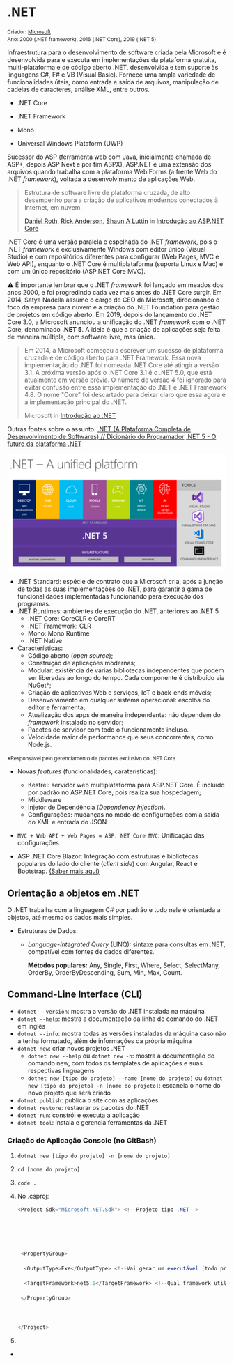 # .NET 

<small>Criador: <a href="https://github.com/microsoft">Microsoft</a> <br/>Ano: 2000 (.NET framework), 2016 (.NET Core), 2019 (.NET 5)</small>

Infraestrutura para o desenvolvimento de software criada pela Microsoft e é desenvolvida para e executa em implementações da plataforma gratuita, multi-plataforma e de código aberto .NET, desenvolvida e tem suporte às linguagens C#, F# e VB (Visual Basic). Fornece uma ampla variedade de funcionalidades úteis, como entrada e saída de arquivos, manipulação de cadeias de caracteres, análise XML, entre outros.

- .NET Core

- .NET Framework
- Mono
- Universal Windows Plataform (UWP)

Sucessor do ASP (ferramenta web com Java, inicialmente chamada de ASP+, depois ASP Next e por fim ASPX), ASP.NET é uma extensão dos arquivos quando trabalha com a plataforma Web Forms (a frente Web do .NET *framework*), voltada a desenvolvimento de aplicações Web. 

> Estrutura de software livre de plataforma cruzada, de alto desempenho para a criação de aplicativos modernos conectados à Internet, em nuvem.
>
> [Daniel Roth](https://github.com/danroth27), [Rick Anderson](https://github.com/Rick-Anderson), [Shaun A Luttin](https://github.com/shaunluttin) in [Introdução ao ASP.NET Core](https://docs.microsoft.com/pt-br/aspnet/core/introduction-to-aspnet-core?view=aspnetcore-5.0)

.NET Core é uma versão paralela e espelhada do .NET *framework*, pois o .NET *framework* é exclusivamente Windows com editor único (Visual Studio) e com repositórios diferentes para configurar (Web Pages, MVC e Web API), enquanto o .NET Core é multiplataforma (suporta Linux e Mac) e com um único repositório (ASP.NET Core MVC).  

:warning: É importante lembrar que o .NET *framework* foi lançado em meados dos anos 2000, e foi progredindo cada vez mais antes do .NET Core surgir. Em 2014, Satya Nadella assume o cargo de CEO da Microsoft, direcionando o foco da empresa para nuvem e a criação do .NET Foundation para gestão de projetos em código aberto. Em 2019, depois do lançamento do .NET Core 3.0, a Microsoft anunciou a unificação do .NET *framework* com o .NET Core, denominado **.NET 5**. A ideia é que a criação de aplicações seja feita de maneira múltipla, com software livre, mas única.

> Em 2014, a Microsoft começou a escrever um sucesso de plataforma cruzada e de código aberto para .NET Framework. Essa nova implementação do .NET foi nomeada .NET Core até atingir a versão 3.1. A próxima versão após o .NET Core 3.1 é o .NET 5.0, que está atualmente em versão prévia. O  número de versão 4 foi ignorado para evitar confusão entre essa  implementação do .NET e .NET Framework 4.8. O nome "Core" foi descartado para deixar claro que essa agora é a implementação principal do .NET.
>
> Microsoft in [Introdução ao .NET](https://docs.microsoft.com/pt-br/dotnet/core/introduction)

Outras fontes sobre o assunto: [.NET (A Plataforma Completa de Desenvolvimento de Softwares) // Dicionário do Programador](https://www.youtube.com/watch?v=hlgm_1Bzt-4) [.NET 5 - O futuro da plataforma .NET](http://www.macoratti.net/19/07/net5_net1.htm)

<img src=".\dotnet5_platform.png" alt=".NET 5" />

- .NET Standard: espécie de contrato que a Microsoft cria, após a junção de todas as suas implementações do .NET, para garantir a gama de funcionalidades implementadas funcionando para execução dos programas.
- .NET Runtimes: ambientes de execução do .NET, anteriores ao .NET 5
  - .NET Core: CoreCLR e CoreRT
  - .NET Framework: CLR
  - Mono: Mono Runtime
  - .NET Native
- Características:
  - Código aberto (*open source*);
  - Construção de aplicações modernas;
  - Modular: existência de várias bibliotecas independentes que podem ser liberadas ao longo do tempo. Cada componente é distribuído via NuGet*;
  - Criação de aplicativos Web e serviços, IoT e back-ends móveis;
  - Desenvolvimento em qualquer sistema operacional: escolha do editor e ferramenta;
  - Atualização dos apps de maneira independente: não dependem do *framework* instalado no servidor;
  - Pacotes de servidor com todo o funcionamento incluso.
  - Velocidade maior de performance que seus concorrentes, como Node.js.

<small>*Responsável pelo gerenciamento de pacotes exclusivo do .NET Core</small>

- Novas *features* (funcionalidades, caraterísticas):
  - Kestrel: servidor web multiplataforma para ASP.NET Core. É incluído por padrão no ASP.NET Core, pois realiza sua hospedagem;
  - Middleware
  - Injetor de Dependência (*Dependency Injection*).
  - Configurações: mudanças no modo de configurações com a saída do XML e entrada do JSON

- `MVC + Web API + Web Pages = ASP. NET Core MVC`: Unificação das configurações

- ASP .NET Core Blazor: Integração com estruturas e bibliotecas populares do lado do cliente (*client side*) com Angular, React e Bootstrap. [(Saber mais aqui)](https://docs.microsoft.com/pt-br/aspnet/core/blazor/?view=aspnetcore-5.0)

  

## Orientação a objetos em .NET

O .NET trabalha com a linguagem C# por padrão e tudo nele é orientada a objetos, até mesmo os dados mais simples.

- Estruturas de Dados:

  - *Language-Integrated Query* (LINQ): sintaxe para consultas em .NET, compatível com fontes de dados diferentes. 

    **Métodos populares:** Any, Single, First, Where, Select, SelectMany, OrderBy, OrderByDescending, Sum, Min, Max, Count.



## Command-Line Interface (CLI)

- `dotnet --version`: mostra a versão do .NET instalada na máquina
- `dotnet --help`: mostra a documentação da linha de comando do .NET em inglês
- `dotnet --info`: mostra todas as versões instaladas da máquina caso não a tenha formatado, além de informações da própria máquina
- `dotnet new`: criar novos projetos .NET
  - `dotnet new --help` ou `dotnet new -h`: mostra a documentação do comando new, com todos os templates de aplicações e suas respectivas linguagens
  - `dotnet new [tipo do projeto] --name [nome do projeto]` ou `dotnet new [tipo do projeto] -n [nome do projeto]`: escaneia o nome do novo projeto que será criado
- `dotnet publish`: publica o site com as aplicações
- `dotnet restore`: restaurar os pacotes do .NET
- `dotnet run`: constrói e executa a aplicação
- `dotnet tool`: instala e gerencia ferramentas da .NET



### Criação de Aplicação Console (no GitBash)

1. `dotnet new [tipo do projeto] -n [nome do projeto]`

2. `cd [nome do projeto]`

3. `code .`

4. No .csproj:

   ```c#
   <Project Sdk="Microsoft.NET.Sdk"> <!--Projeto tipo .NET-->
   
   
   
   
   
    <PropertyGroup>
   
     <OutputType>Exe</OutputType> <!--Vai gerar um executável (todo projeto .NET fará isso)-->
   
     <TargetFramework>net5.0</TargetFramework> <!--Qual framework utilizado-->
   
    </PropertyGroup>
   
   
   
   </Project>
   ```

5. 

- 
